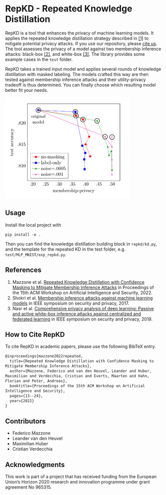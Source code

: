 # RepKD - Repeated Knowledge Distillation

<!-- **NOTE**
This repository is still in active development.

--- -->

RepKD is a tool that enhances the privacy of machine learning models. It applies the repeated knowledge distillation strategy described in [[1]](https://dl.acm.org/doi/abs/10.1145/3560830.3563721) to mitigate potential privacy attacks. If you use our repository, please [cite us](#how-to-cite-repkd). The tool assesses the privacy of a model against two membership inference attacks: black-box [[2]](https://ieeexplore.ieee.org/stamp/stamp.jsp?arnumber=7958568), and white-box [[3]](https://ieeexplore.ieee.org/stamp/stamp.jsp?arnumber=8835245). The library provides some example cases in the ```test``` folder.

RepKD takes a trained input model and applies several rounds of knowledge distillation with masked labeling. The models crafted this way are then tested against membership inference attacks and their utility-privacy tradeoff is thus determined. You can finally choose which resulting model better fit your needs.

<img src="img/repkd_models_chart.png" width="400"/>

## Usage

Install the local project with

```
pip install -e .
```

Then you can find the knowledge distillation building block in ```repkd/kd.py```, and the template for the repeated KD in the test folder, e.g. ```test/MLP_MNIST/exp_repkd.py```.

## References

1. Mazzone et al. [Repeated Knowledge Distillation with Confidence Masking to Mitigate Membership Inference Attacks](https://dl.acm.org/doi/abs/10.1145/3560830.3563721) in Proceedings of the 15th ACM Workshop on Artificial Intelligence and Security, 2022.
2. Shokri et al. [Membership inference attacks against machine learning models](https://ieeexplore.ieee.org/stamp/stamp.jsp?arnumber=7958568) in IEEE symposium on security and privacy, 2017.
3. Nasr et al. [Comprehensive privacy analysis of deep learning: Passive and active white-box inference attacks against centralized and federated learning](https://ieeexplore.ieee.org/stamp/stamp.jsp?arnumber=8835245) in IEEE symposium on security and privacy, 2019.

## How to Cite RepKD

To cite RepKD in academic papers, please use the following BibTeX entry.

```
@inproceedings{mazzone2022repeated,
  title={Repeated Knowledge Distillation with Confidence Masking to Mitigate Membership Inference Attacks},
  author={Mazzone, Federico and van den Heuvel, Leander and Huber, Maximilian and Verdecchia, Cristian and Everts, Maarten and Hahn, Florian and Peter, Andreas},
  booktitle={Proceedings of the 15th ACM Workshop on Artificial Intelligence and Security},
  pages={13--24},
  year={2022}
}
```

## Contributors

* Federico Mazzone
* Leander van den Heuvel
* Maximilian Huber
* Cristian Verdecchia

## Acknowledgments

This work is part of a project that has received funding from the European Union’s Horizon 2020 research and innovation programme under grant agreement No 965315.
